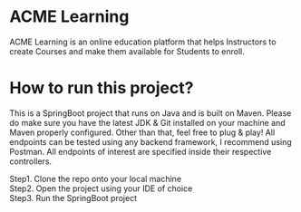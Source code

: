 # ACME Learning
ACME Learning is an online education platform that helps Instructors to create Courses and make them available for Students to enroll.

# How to run this project?
This is a SpringBoot project that runs on Java and is built on Maven. Please do make sure you have the latest JDK & Git installed on your machine and Maven properly configured. Other than that, feel free to plug & play! All endpoints can be tested using any backend framework, I recommend using Postman. All endpoints of interest are specified inside their respective controllers.

Step1. Clone the repo onto your local machine <br>
Step2. Open the project using your IDE of choice <br>
Step3. Run the SpringBoot project <br>
